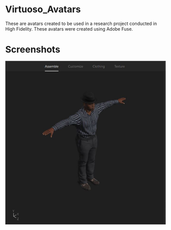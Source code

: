 # Virtuoso_Avatars


These are avatars created to be used in a research project conducted in High Fidelity. These avatars were created using Adobe Fuse.

# Screenshots
![Screenshot](/a3_pic.JPG)

